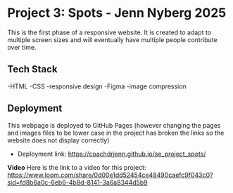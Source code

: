 # Project 3: Spots - Jenn Nyberg 2025

This is the first phase of a responsive website. It is created to adapt to multiple screen sizes and will eventually have multiple people contribute over time.

## Tech Stack

-HTML
-CSS
-responsive design
-Figma
-image compression

## Deployment

This webpage is deployed to GitHub Pages (however changing the pages and images files to be lower case in the project has broken the links so the website does not display correctly)

- Deployment link: https://coachdrjenn.github.io/se_project_spots/

**Video**
Here is the link to a video for this project: https://www.loom.com/share/0d00e1dd52454ce48490caefc9f043c0?sid=fd8b6a0c-6eb6-4b8d-8141-3a6a8344d5b9

